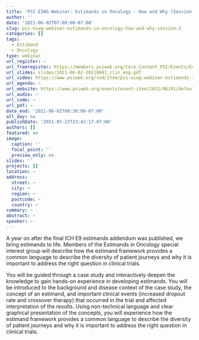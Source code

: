 ```yaml
---
title: 'PSI EIWG Webinar: Estimands in Oncology - How and Why (Session 2)'
author: ''
date: '2021-06-02T07:00:00-07:00'
slug: psi-eiwg-webinar-estimands-in-oncology-how-and-why-session-2
categories: []
tags:
  - Estimand
  - Oncology
type: webinar
url_register: ~
url_freeregister: https://members.psiweb.org/Core_Content_PSI/Events/Event_Display.aspx?EventKey=248
url_slides: slides/2021-06-02-20210601_clin_eng.pdf
url_video: https://www.psiweb.org/vod/item/psi-eiwg-webinar-estimands-in-oncology---how-and-why
url_agenda: ~
url_website: https://www.psiweb.org/events/event-item/2021/06/01/default-calendar/psi-eiwg-webinar-estimands-in-oncology---how-and-why
url_audio: ~
url_code: ~
url_pdf: ~
date_end: '2021-06-02T08:30:00-07:00'
all_day: no
publishDate: '2021-05-22T23:42:17-07:00'
authors: []
featured: no
image:
  caption: ''
  focal_point: ''
  preview_only: no
slides: ''
projects: []
location: ~
address:
  street: ~
  city: ~
  region: ~
  postcode: ~
  country: ~
summary: ~
abstract: ~
speaker: ~
---
```

<!--more-->
A year on after the final ICH E9 estimands addendum was published, we bring estimands to life. Members of the Estimands in Oncology special interest group will describe how the estimand framework provides a common language to describe the diversity of patient journeys and why it is important to address the right question in clinical trials.    

You will be guided through a case study and interactively deepen the knowledge to gain hands-on experience in developing estimands. You will be introduced to the background and disease context of the case study, the concept of an estimand, and important clinical events (increased dropout rate and crossover therapy) that occurred in the trial and affected interpretation of the results. Using non-technical language and clear graphical presentation of the concepts, you will experience how the estimand framework provides a common language to describe the diversity of patient journeys and why it is important to address the right question in clinical trials. 